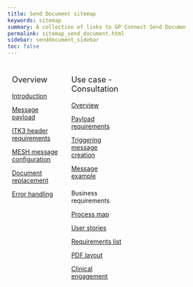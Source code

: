 ```yaml
---
title: Send Document sitemap
keywords: sitemap
summary: A collection of links to GP Connect Send Document information
permalink: sitemap_send_document.html
sidebar: senddocument_sidebar
toc: false
---
```

<style>
* {
  box-sizing: border-box;
}

/* Create three equal columns that floats next to each other */
.column {
  float: left;
  width: 33.33%;
  padding: 10px;

}

/* Clear floats after the columns */
.row:after {
  content: "";
  display: table;
  clear: both;
}
</style>

<div class="row">
  <div class="column">
   <p style="font-size:18px">Overview</p>
    	<p><a href="senddocument.html">Introduction</a></p>
    	<p><a href="senddocument_payload.html">Message payload</a></p>
    	<p><a href="senddocument_fedcon_itk3.html">ITK3 header requirements</a></p>
    	<p><a href="senddocument_fedcon_mesh.html">MESH message configuration</a></p>
    	<p><a href="senddocument_fedcon_resend.html">Document replacement</a></p>
    	<p><a href="senddocument_fedcon_errors.html">Error handling</a></p>      
  </div>
  <div class="column">
    <p style="font-size:18px">Use case - Consultation</p>
    	<p><a href="senddocument_fedcon_overview">Overview</a></p>
    	<p><a href="senddocument_fedcon_payload.html">Payload requirements</a></p>
    	<p><a href="senddocument_fedcon_trigger">Triggering message creation</a></p>
    	<p><a href="senddocument_fedcon_example.html">Message example</a></p>      
   <p style="padding-top:8px">Business requirements</p>
    	<p><a href="sendmessage_process.html">Process map</a></p>
    	<p><a href="senddocument_userstories.html">User stories</a></p>
    	<p><a href="senddocument_fedcon_reqs.html">Requirements list</a></p>
    	<p><a href="senddocument_fedcon_busreq_pdf.html">PDF layout</a></p>
    	<p><a href="senddocument_fedcon_busreq_clinical.html">Clinical engagement</a></p>
  </div>
 
</div>

